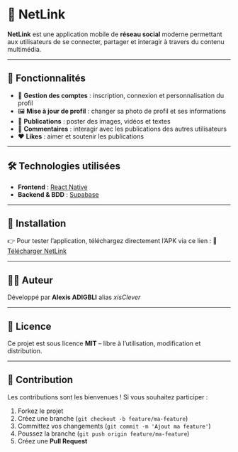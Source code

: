 

# 📱 NetLink

**NetLink** est une application mobile de **réseau social** moderne permettant aux utilisateurs de se connecter, partager et interagir à travers du contenu multimédia.

---

## 🚀 Fonctionnalités

* 👤 **Gestion des comptes** : inscription, connexion et personnalisation du profil
* 🖼️ **Mise à jour de profil** : changer sa photo de profil et ses informations
* 📝 **Publications** : poster des images, vidéos et textes
* 💬 **Commentaires** : interagir avec les publications des autres utilisateurs
* ❤️ **Likes** : aimer et soutenir les publications

---

## 🛠️ Technologies utilisées

* **Frontend** : [React Native](https://reactnative.dev/)
* **Backend & BDD** : [Supabase](https://supabase.com/)

---

## 📲 Installation

👉 Pour tester l’application, téléchargez directement l’APK via ce lien :
🔗 [Télécharger NetLink](lien_vers_ton_apk)

---

## 👨‍💻 Auteur

Développé par **Alexis ADIGBLI** alias *xisClever*

---

## 📜 Licence

Ce projet est sous licence **MIT** – libre à l’utilisation, modification et distribution.

---

## 🌟 Contribution

Les contributions sont les bienvenues !
Si vous souhaitez participer :

1. Forkez le projet
2. Créez une branche (`git checkout -b feature/ma-feature`)
3. Committez vos changements (`git commit -m 'Ajout ma feature'`)
4. Poussez la branche (`git push origin feature/ma-feature`)
5. Créez une **Pull Request**

